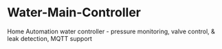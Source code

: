 # Water-Main-Controller
Home Automation water controller - pressure monitoring, valve control,  &amp; leak detection, MQTT support

